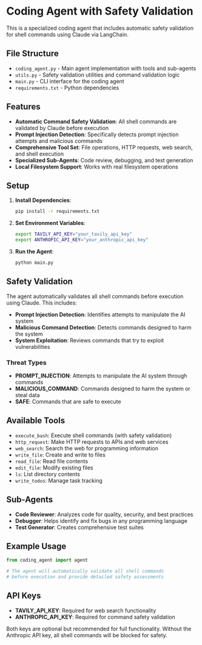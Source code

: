 # Coding Agent with Safety Validation

This is a specialized coding agent that includes automatic safety validation for shell commands using Claude via LangChain.

## File Structure

- `coding_agent.py` - Main agent implementation with tools and sub-agents
- `utils.py` - Safety validation utilities and command validation logic
- `main.py` - CLI interface for the coding agent
- `requirements.txt` - Python dependencies

## Features

- **Automatic Command Safety Validation**: All shell commands are validated by Claude before execution
- **Prompt Injection Detection**: Specifically detects prompt injection attempts and malicious commands
- **Comprehensive Tool Set**: File operations, HTTP requests, web search, and shell execution
- **Specialized Sub-Agents**: Code review, debugging, and test generation
- **Local Filesystem Support**: Works with real filesystem operations

## Setup

1. **Install Dependencies**:
   ```bash
   pip install -r requirements.txt
   ```

2. **Set Environment Variables**:
   ```bash
   export TAVILY_API_KEY="your_tavily_api_key"
   export ANTHROPIC_API_KEY="your_anthropic_api_key"
   ```

3. **Run the Agent**:
   ```bash
   python main.py
   ```

## Safety Validation

The agent automatically validates all shell commands before execution using Claude. This includes:

- **Prompt Injection Detection**: Identifies attempts to manipulate the AI system
- **Malicious Command Detection**: Detects commands designed to harm the system
- **System Exploitation**: Reviews commands that try to exploit vulnerabilities

### Threat Types

- **PROMPT_INJECTION**: Attempts to manipulate the AI system through commands
- **MALICIOUS_COMMAND**: Commands designed to harm the system or steal data
- **SAFE**: Commands that are safe to execute

## Available Tools

- `execute_bash`: Execute shell commands (with safety validation)
- `http_request`: Make HTTP requests to APIs and web services
- `web_search`: Search the web for programming information
- `write_file`: Create and write to files
- `read_file`: Read file contents
- `edit_file`: Modify existing files
- `ls`: List directory contents
- `write_todos`: Manage task tracking

## Sub-Agents

- **Code Reviewer**: Analyzes code for quality, security, and best practices
- **Debugger**: Helps identify and fix bugs in any programming language
- **Test Generator**: Creates comprehensive test suites

## Example Usage

```python
from coding_agent import agent

# The agent will automatically validate all shell commands
# before execution and provide detailed safety assessments
```

## API Keys

- **TAVILY_API_KEY**: Required for web search functionality
- **ANTHROPIC_API_KEY**: Required for command safety validation

Both keys are optional but recommended for full functionality. Without the Anthropic API key, all shell commands will be blocked for safety.

